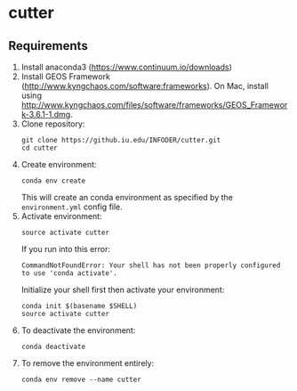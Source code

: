 # cutter

## Requirements

1. Install anaconda3 (https://www.continuum.io/downloads)
1. Install GEOS Framework (http://www.kyngchaos.com/software:frameworks). On Mac, install using http://www.kyngchaos.com/files/software/frameworks/GEOS_Framework-3.6.1-1.dmg.
1. Clone repository:
   ```
   git clone https://github.iu.edu/INFODER/cutter.git
   cd cutter
   ```
1. Create environment:
   ```
   conda env create
   ```
   This will create an conda environment as specified by the `environment.yml` config file.
1. Activate environment:
   ```
   source activate cutter
   ```
   If you run into this error:
   ```
   CommandNotFoundError: Your shell has not been properly configured to use 'conda activate'.
   ```
   Initialize your shell first then activate your environment:
   ```
   conda init $(basename $SHELL)
   source activate cutter
   ```
1. To deactivate the environment:
   ```
   conda deactivate
   ```
1. To remove the environment entirely:
   ```
   conda env remove --name cutter
   ```
